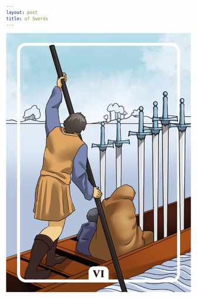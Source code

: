 ```yaml
---
layout: post
title: of Swords
---
```


![](../images/Six-of-Swords-Tarot-Card-Meaning-732x1024.webp)
